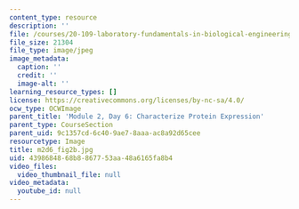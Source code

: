 ```yaml
---
content_type: resource
description: ''
file: /courses/20-109-laboratory-fundamentals-in-biological-engineering-spring-2010/4398684868b8867753aa48a6165fa8b4_m2d6_fig2b.jpg
file_size: 21304
file_type: image/jpeg
image_metadata:
  caption: ''
  credit: ''
  image-alt: ''
learning_resource_types: []
license: https://creativecommons.org/licenses/by-nc-sa/4.0/
ocw_type: OCWImage
parent_title: 'Module 2, Day 6: Characterize Protein Expression'
parent_type: CourseSection
parent_uid: 9c1357cd-6c40-9ae7-8aaa-ac8a92d65cee
resourcetype: Image
title: m2d6_fig2b.jpg
uid: 43986848-68b8-8677-53aa-48a6165fa8b4
video_files:
  video_thumbnail_file: null
video_metadata:
  youtube_id: null
---
```

